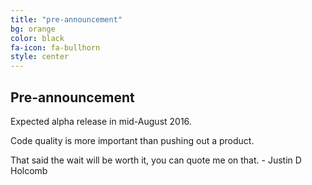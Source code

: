 ```yaml
---
title: "pre-announcement"
bg: orange
color: black
fa-icon: fa-bullhorn
style: center
---
```


Pre-announcement
----

Expected alpha release in mid-August 2016.

Code quality is more important than pushing out a product.

That said the wait will be worth it, you can quote me on that. - Justin D Holcomb
